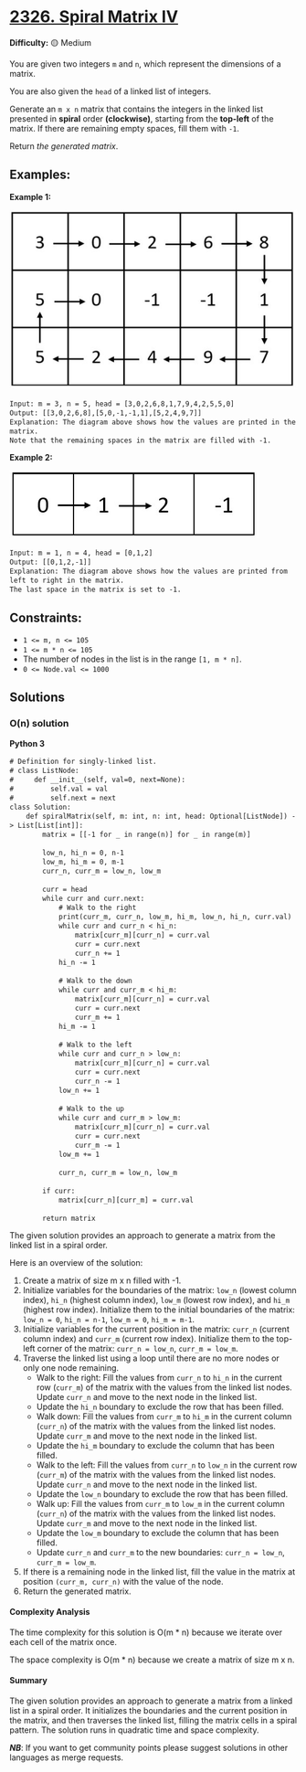 # [2326. Spiral Matrix IV](https://leetcode.com/problems/spiral-matrix-iv/)

**Difficulty:** :yellow_circle: Medium

You are given two integers `m` and `n`, which represent the dimensions of a matrix.

You are also given the `head` of a linked list of integers.

Generate an `m x n` matrix that contains the integers in the linked list presented in **spiral** order **(clockwise)**, starting from the **top-left** of the matrix. If there are remaining empty spaces, fill them with `-1`.

Return *the generated matrix*.

## Examples:

**Example 1:**

![058_01.jpg](./resources/058_01.jpg)

```
Input: m = 3, n = 5, head = [3,0,2,6,8,1,7,9,4,2,5,5,0]
Output: [[3,0,2,6,8],[5,0,-1,-1,1],[5,2,4,9,7]]
Explanation: The diagram above shows how the values are printed in the matrix.
Note that the remaining spaces in the matrix are filled with -1.

```

**Example 2:**

![058_02.jpg](./resources/058_02.jpg)

```
Input: m = 1, n = 4, head = [0,1,2]
Output: [[0,1,2,-1]]
Explanation: The diagram above shows how the values are printed from left to right in the matrix.
The last space in the matrix is set to -1.
```

## Constraints:

- `1 <= m, n <= 105`
- `1 <= m * n <= 105`
- The number of nodes in the list is in the range `[1, m * n]`.
- `0 <= Node.val <= 1000`

## Solutions

### O(n) solution 

**Python 3**

```python3
# Definition for singly-linked list.
# class ListNode:
#     def __init__(self, val=0, next=None):
#         self.val = val
#         self.next = next
class Solution:
    def spiralMatrix(self, m: int, n: int, head: Optional[ListNode]) -> List[List[int]]:
        matrix = [[-1 for _ in range(n)] for _ in range(m)]

        low_n, hi_n = 0, n-1
        low_m, hi_m = 0, m-1
        curr_n, curr_m = low_n, low_m

        curr = head
        while curr and curr.next:
            # Walk to the right
            print(curr_m, curr_n, low_m, hi_m, low_n, hi_n, curr.val)
            while curr and curr_n < hi_n:
                matrix[curr_m][curr_n] = curr.val
                curr = curr.next
                curr_n += 1
            hi_n -= 1

            # Walk to the down
            while curr and curr_m < hi_m:
                matrix[curr_m][curr_n] = curr.val
                curr = curr.next
                curr_m += 1
            hi_m -= 1
            
            # Walk to the left
            while curr and curr_n > low_n:
                matrix[curr_m][curr_n] = curr.val
                curr = curr.next
                curr_n -= 1
            low_n += 1

            # Walk to the up
            while curr and curr_m > low_m:
                matrix[curr_m][curr_n] = curr.val
                curr = curr.next
                curr_m -= 1
            low_m += 1

            curr_n, curr_m = low_n, low_m

        if curr:
            matrix[curr_n][curr_m] = curr.val

        return matrix
```

The given solution provides an approach to generate a matrix from the linked list in a spiral order.

Here is an overview of the solution:

1. Create a matrix of size m x n filled with -1.
2. Initialize variables for the boundaries of the matrix: `low_n` (lowest column index), `hi_n` (highest column index), `low_m` (lowest row index), and `hi_m` (highest row index). Initialize them to the initial boundaries of the matrix: `low_n = 0`, `hi_n = n-1`, `low_m = 0`, `hi_m = m-1`.
3. Initialize variables for the current position in the matrix: `curr_n` (current column index) and `curr_m` (current row index). Initialize them to the top-left corner of the matrix: `curr_n = low_n`, `curr_m = low_m`.
4. Traverse the linked list using a loop until there are no more nodes or only one node remaining.
   - Walk to the right: Fill the values from `curr_n` to `hi_n` in the current row (`curr_m`) of the matrix with the values from the linked list nodes. Update `curr_n` and move to the next node in the linked list.
   - Update the `hi_n` boundary to exclude the row that has been filled.
   - Walk down: Fill the values from `curr_m` to `hi_m` in the current column (`curr_n`) of the matrix with the values from the linked list nodes. Update `curr_m` and move to the next node in the linked list.
   - Update the `hi_m` boundary to exclude the column that has been filled.
   - Walk to the left: Fill the values from `curr_n` to `low_n` in the current row (`curr_m`) of the matrix with the values from the linked list nodes. Update `curr_n` and move to the next node in the linked list.
   - Update the `low_n` boundary to exclude the row that has been filled.
   - Walk up: Fill the values from `curr_m` to `low_m` in the current column (`curr_n`) of the matrix with the values from the linked list nodes. Update `curr_m` and move to the next node in the linked list.
   - Update the `low_m` boundary to exclude the column that has been filled.
   - Update `curr_n` and `curr_m` to the new boundaries: `curr_n = low_n`, `curr_m = low_m`.
5. If there is a remaining node in the linked list, fill the value in the matrix at position `(curr_m, curr_n)` with the value of the node.
6. Return the generated matrix.

#### Complexity Analysis

The time complexity for this solution is O(m * n) because we iterate over each cell of the matrix once.

The space complexity is O(m * n) because we create a matrix of size m x n.

#### Summary

The given solution provides an approach to generate a matrix from a linked list in a spiral order. It initializes the boundaries and the current position in the matrix, and then traverses the linked list, filling the matrix cells in a spiral pattern. The solution runs in quadratic time and space complexity.


***NB***: If you want to get community points please suggest solutions in other languages as merge requests.
